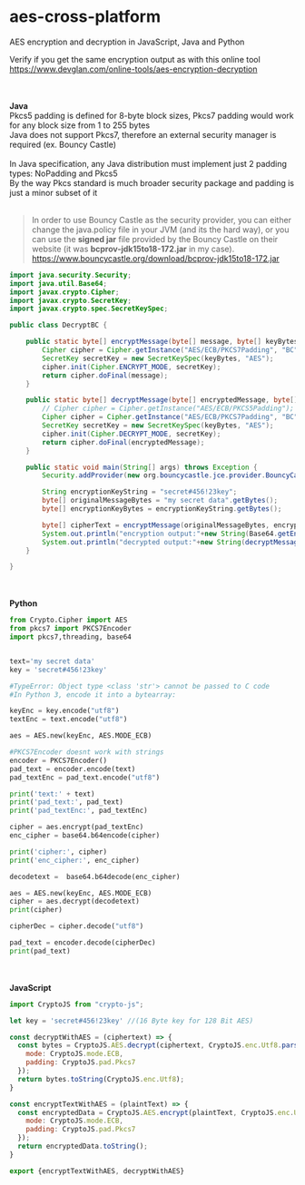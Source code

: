 # aes-cross-platform
AES encryption and decryption in JavaScript, Java and Python

Verify if you get the same encryption output as with this online tool <br/>
https://www.devglan.com/online-tools/aes-encryption-decryption

<br/><br/>
<b>Java</b>
<br/>
Pkcs5 padding is defined for 8-byte block sizes, Pkcs7 padding would work for any block size from 1 to 255 bytes<br/>
Java does not support Pkcs7, therefore an external security manager is required (ex. Bouncy Castle)
<br/><br/>
In Java specification, any Java distribution must implement just 2 padding types: NoPadding and Pkcs5<br/>
By the way Pkcs standard is much broader security package and padding is just a minor subset of it
<br/><br/>

> In order to use Bouncy Castle as the security provider, you can either change the java.policy file in your JVM (and its the hard way),
> or you can use the <b>signed jar</b> file provided by the Bouncy Castle on their website (it was <b>bcprov-jdk15to18-172.jar</b> in my case).
> https://www.bouncycastle.org/download/bcprov-jdk15to18-172.jar

```java	
import java.security.Security;
import java.util.Base64;
import javax.crypto.Cipher;
import javax.crypto.SecretKey;
import javax.crypto.spec.SecretKeySpec;

public class DecryptBC {

	public static byte[] encryptMessage(byte[] message, byte[] keyBytes) throws Exception {
		Cipher cipher = Cipher.getInstance("AES/ECB/PKCS7Padding", "BC");
		SecretKey secretKey = new SecretKeySpec(keyBytes, "AES");
		cipher.init(Cipher.ENCRYPT_MODE, secretKey);
		return cipher.doFinal(message);
	}

	public static byte[] decryptMessage(byte[] encryptedMessage, byte[] keyBytes) throws Exception {
		// Cipher cipher = Cipher.getInstance("AES/ECB/PKCS5Padding");
		Cipher cipher = Cipher.getInstance("AES/ECB/PKCS7Padding", "BC");
		SecretKey secretKey = new SecretKeySpec(keyBytes, "AES");
		cipher.init(Cipher.DECRYPT_MODE, secretKey);
		return cipher.doFinal(encryptedMessage);
	}

	public static void main(String[] args) throws Exception {
		Security.addProvider(new org.bouncycastle.jce.provider.BouncyCastleProvider());

		String encryptionKeyString = "secret#456!23key";
		byte[] originalMessageBytes = "my secret data".getBytes();
		byte[] encryptionKeyBytes = encryptionKeyString.getBytes();

		byte[] cipherText = encryptMessage(originalMessageBytes, encryptionKeyBytes);
		System.out.println("encryption output:"+new String(Base64.getEncoder().encode(cipherText)));
		System.out.println("decrypted output:"+new String(decryptMessage(cipherText, encryptionKeyBytes)));
	}

}
```


<br/><br/>
<b>Python</b>
<br/>

```python	
from Crypto.Cipher import AES
from pkcs7 import PKCS7Encoder
import pkcs7,threading, base64


text='my secret data'
key = 'secret#456!23key'

#TypeError: Object type <class 'str'> cannot be passed to C code
#In Python 3, encode it into a bytearray:

keyEnc = key.encode("utf8")
textEnc = text.encode("utf8")

aes = AES.new(keyEnc, AES.MODE_ECB)

#PKCS7Encoder doesnt work with strings
encoder = PKCS7Encoder()
pad_text = encoder.encode(text)
pad_textEnc = pad_text.encode("utf8")

print('text:' + text)
print('pad_text:', pad_text)
print('pad_textEnc:', pad_textEnc)

cipher = aes.encrypt(pad_textEnc)
enc_cipher = base64.b64encode(cipher)

print('cipher:', cipher)
print('enc_cipher:', enc_cipher)

decodetext =  base64.b64decode(enc_cipher)

aes = AES.new(keyEnc, AES.MODE_ECB)
cipher = aes.decrypt(decodetext)
print(cipher)

cipherDec = cipher.decode("utf8")

pad_text = encoder.decode(cipherDec)
print(pad_text)
```


<br/><br/>
<b>JavaScript</b>
<br/>

```javascript
import CryptoJS from "crypto-js";

let key = 'secret#456!23key' //(16 Byte key for 128 Bit AES)

const decryptWithAES = (ciphertext) => {
  const bytes = CryptoJS.AES.decrypt(ciphertext, CryptoJS.enc.Utf8.parse(key), {
    mode: CryptoJS.mode.ECB,
    padding: CryptoJS.pad.Pkcs7
  });
  return bytes.toString(CryptoJS.enc.Utf8);
}

const encryptTextWithAES = (plaintText) => {
  const encryptedData = CryptoJS.AES.encrypt(plaintText, CryptoJS.enc.Utf8.parse(key), {
    mode: CryptoJS.mode.ECB,
    padding: CryptoJS.pad.Pkcs7
  });
  return encryptedData.toString();    
}

export {encryptTextWithAES, decryptWithAES}
```
